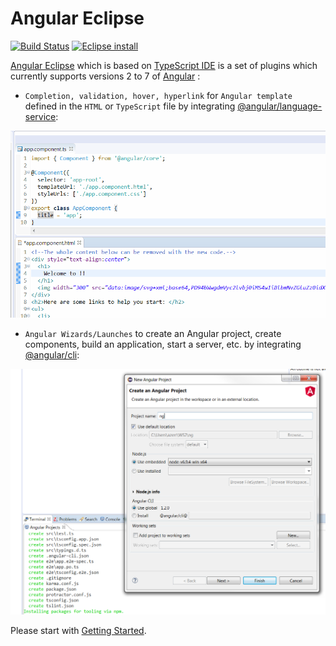 # Angular Eclipse

[![Build Status](https://secure.travis-ci.org/angelozerr/angular-eclipse.png)](http://travis-ci.org/angelozerr/angular-eclipse)
[![Eclipse install](https://marketplace.eclipse.org/sites/all/themes/solstice/public/images/marketplace/btn-install.png)](http://marketplace.eclipse.org/marketplace-client-intro?mpc_install=3037144)

[Angular Eclipse](https://github.com/angelozerr/angular-eclipse) which is based on [TypeScript IDE](https://github.com/angelozerr/typescript.java) is a set of plugins which currently supports versions 2 to 7 of [Angular](https://angular.io/) :

 * `Completion, validation, hover, hyperlink` for `Angular template` defined in the `HTML` or `TypeScript` file by integrating [@angular/language-service](https://github.com/angular/angular/tree/master/packages/language-service):
 
![HTML Angular](images/HTMLAngularDemo.gif)

 * `Angular Wizards/Launches` to create an Angular project, create components, build an application, start a server, etc. by integrating [@angular/cli](https://github.com/angular/angular-cli):
 
![New Angular Project Wizard](images/NewAngularProjectWizard.png)

Please start with [Getting Started](https://github.com/angelozerr/angular-eclipse/wiki/Getting-Started).
